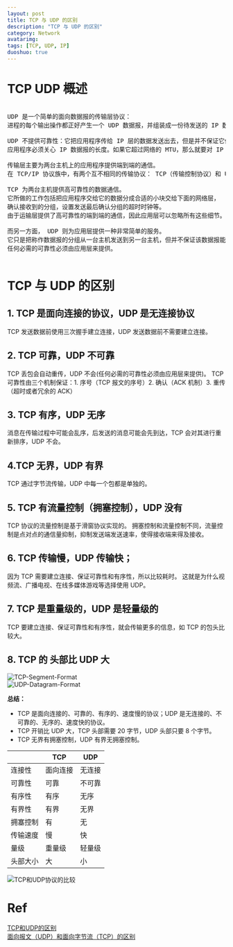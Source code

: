 ```yaml
---
layout: post
title: TCP 与 UDP 的区别
description: "TCP 与 UDP 的区别"
category: Network
avatarimg:
tags: [TCP, UDP, IP]
duoshuo: true
---
```



# TCP UDP 概述

<pre>

UDP 是一个简单的面向数据报的传输层协议：
进程的每个输出操作都正好产生一个 UDP 数据报，并组装成一份待发送的 IP 数据报。

UDP 不提供可靠性：它把应用程序传给 IP 层的数据发送出去，但是并不保证它们能到达目的地。
应用程序必须关心 IP 数据报的长度。如果它超过网络的 MTU，那么就要对 IP 数据报进行分片。

传输层主要为两台主机上的应用程序提供端到端的通信。
在 TCP/IP 协议族中，有两个互不相同的传输协议： TCP（传输控制协议）和 UDP（用户数据报协议）。

TCP 为两台主机提供高可靠性的数据通信。
它所做的工作包括把应用程序交给它的数据分成合适的小块交给下面的网络层，
确认接收到的分组，设置发送最后确认分组的超时时钟等。
由于运输层提供了高可靠性的端到端的通信，因此应用层可以忽略所有这些细节。

而另一方面， UDP 则为应用层提供一种非常简单的服务。
它只是把称作数据报的分组从一台主机发送到另一台主机，但并不保证该数据报能到达另一端。
任何必需的可靠性必须由应用层来提供。

</pre>

# TCP 与 UDP 的区别

## 1. TCP 是面向连接的协议，UDP 是无连接协议

TCP 发送数据前使用三次握手建立连接，UDP 发送数据前不需要建立连接。

## 2. TCP 可靠，UDP 不可靠

TCP 丢包会自动重传，UDP 不会(任何必需的可靠性必须由应用层来提供)。
TCP 可靠性由三个机制保证：1. 序号（TCP 报文的序号）2. 确认（ACK 机制）3. 重传（超时或者冗余的 ACK）


## 3. TCP 有序，UDP 无序

消息在传输过程中可能会乱序，后发送的消息可能会先到达，TCP 会对其进行重新排序，UDP 不会。

## 4.TCP 无界，UDP 有界

TCP 通过字节流传输，UDP 中每一个包都是单独的。

## 5. TCP 有流量控制（拥塞控制），UDP 没有

TCP 协议的流量控制是基于滑窗协议实现的。
拥塞控制和流量控制不同，流量控制是点对点的通信量抑制，抑制发送端发送速率，使得接收端来得及接收。

## 6. TCP 传输慢，UDP 传输快；

因为 TCP 需要建立连接、保证可靠性和有序性，所以比较耗时。
这就是为什么视频流、广播电视、在线多媒体游戏等选择使用 UDP。

## 7. TCP 是重量级的，UDP 是轻量级的

TCP 要建立连接、保证可靠性和有序性，就会传输更多的信息，如 TCP 的包头比较大。

## 8. TCP 的 头部比 UDP 大

![TCP-Segment-Format](http://liangjiabin.com/wp-content/uploads/2015/03/TCP-Packet-Format-Diagram.gif)  
![UDP-Datagram-Format](http://liangjiabin.com/wp-content/uploads/2015/03/UDP-Packet-format.jpg)  


**总结：**

* TCP 是面向连接的、可靠的、有序的、速度慢的协议；UDP 是无连接的、不可靠的、无序的、速度快的协议。
* TCP 开销比 UDP 大，TCP 头部需要 20 字节，UDP 头部只要 8 个字节。
* TCP 无界有拥塞控制，UDP 有界无拥塞控制。

|      | TCP | UDP |
|------|-----|-----|
|连接性| 面向连接 | 无连接 |
|可靠性| 可靠 | 不可靠 |
|有序性| 有序 | 无序 |
|有界性| 有界 | 无界 |
|拥塞控制| 有 | 无 |
|传输速度| 慢 | 快 |
|量级| 重量级 | 轻量级 |
|头部大小| 大 | 小 |


![TCP和UDP协议的比较](http://img.my.csdn.net/uploads/201303/15/1363304832_2419.jpg)　

# Ref
[TCP和UDP的区别](http://liangjiabin.com/blog/2015/03/difference-between-tcp-vs-udp-protocol.html)  
[面向报文（UDP）和面向字节流（TCP）的区别](http://blog.csdn.net/ce123_zhouwei/article/details/8976006)  
